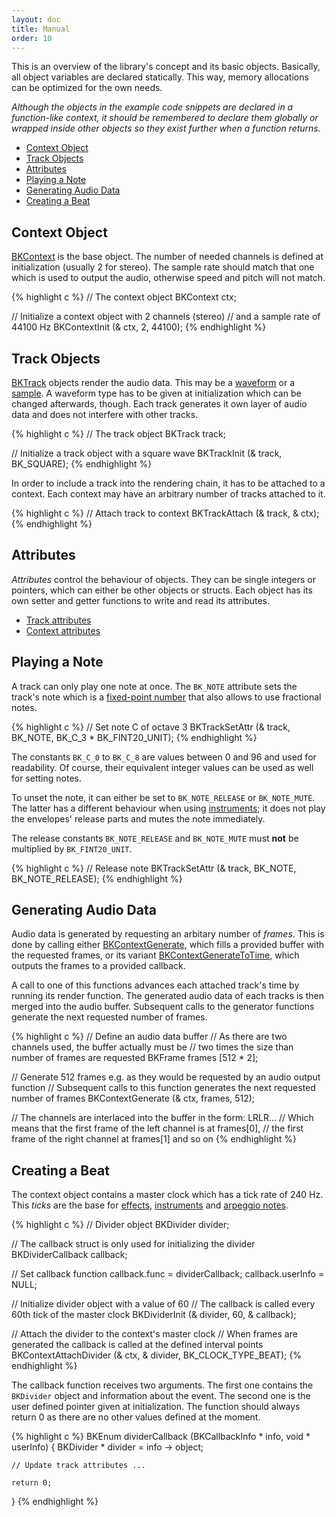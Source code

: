 ```yaml
---
layout: doc
title: Manual
order: 10
---
```


This is an overview of the library's concept and its basic objects. Basically, all object variables are declared statically. This way, memory allocations can be optimized for the own needs.

*Although the objects in the example code snippets are declared in a function-like context, it should be remembered to declare them globally or wrapped inside other objects so they exist further when a function returns.*

- [Context Object](#context-object)
- [Track Objects](#track-objects)
- [Attributes](#attributes)
- [Playing a Note](#playing-a-note)
- [Generating Audio Data](#generating-audio-data)
- [Creating a Beat](#creating-a-beat)

## Context Object

[BKContext](context/) is the base object. The number of needed channels is defined at initialization (usually 2 for stereo). The sample rate should match that one which is used to output the audio, otherwise speed and pitch will not match.

{% highlight c %}
// The context object
BKContext ctx;

// Initialize a context object with 2 channels (stereo)
// and a sample rate of 44100 Hz
BKContextInit (& ctx, 2, 44100);
{% endhighlight %}

## Track Objects

[BKTrack](tracks/) objects render the audio data. This may be a [waveform](waveforms/) or a [sample](samples/). A waveform type has to be given at initialization which can be changed afterwards, though. Each track generates it own layer of audio data and does not interfere with other tracks.

{% highlight c %}
// The track object
BKTrack track;

// Initialize a track object with a square wave
BKTrackInit (& track, BK_SQUARE);
{% endhighlight %}

In order to include a track into the rendering chain, it has to be attached to a context. Each context may have an arbitrary number of tracks attached to it.

{% highlight c %}
// Attach track to context
BKTrackAttach (& track, & ctx);
{% endhighlight %}

## Attributes

*Attributes* control the behaviour of objects. They can be single integers or pointers, which can either be other objects or structs. Each object has its own setter and getter functions to write and read its attributes.

- [Track attributes](tracks/#attributes)
- [Context attributes](context/#attributes)

## Playing a Note

A track can only play one note at once. The `BK_NOTE` attribute sets the track's note which is a [fixed-point number](fixed-point-numbers/) that also allows to use fractional notes.

{% highlight c %}
// Set note C of octave 3
BKTrackSetAttr (& track, BK_NOTE, BK_C_3 * BK_FINT20_UNIT);
{% endhighlight %}

The constants `BK_C_0` to `BK_C_8` are values between 0 and 96 and used for readability. Of course, their equivalent integer values can be used as well for setting notes.

To unset the note, it can either be set to `BK_NOTE_RELEASE` or `BK_NOTE_MUTE`. The latter has a different behaviour when using [instruments](instruments/); it does not play the envelopes' release parts and mutes the note immediately.

The release constants `BK_NOTE_RELEASE` and `BK_NOTE_MUTE` must **not** be multiplied by `BK_FINT20_UNIT`.

{% highlight c %}
// Release note
BKTrackSetAttr (& track, BK_NOTE, BK_NOTE_RELEASE);
{% endhighlight %}

## Generating Audio Data

Audio data is generated by requesting an arbitary number of *frames*. This is done by calling either [BKContextGenerate](../context/#bkcontextgenerate), which fills a provided buffer with the requested frames, or its variant [BKContextGenerateToTime](../context/#bkcontextgeneratetotime), which outputs the frames to a provided callback.

A call to one of this functions advances each attached track's time by running its render function. The generated audio data of each tracks is then merged into the audio buffer. Subsequent calls to the generator functions generate the next requested number of frames.

{% highlight c %}
// Define an audio data buffer
// As there are two channels used, the buffer actually must be
// two times the size than number of frames are requested
BKFrame frames [512 * 2];

// Generate 512 frames e.g. as they would be requested by an audio output function
// Subsequent calls to this function generates the next requested number of frames
BKContextGenerate (& ctx, frames, 512);

// The channels are interlaced into the buffer in the form: LRLR...
// Which means that the first frame of the left channel is at frames[0],
// the first frame of the right channel at frames[1] and so on
{% endhighlight %}

## Creating a Beat

The context object contains a master clock which has a tick rate of 240 Hz. This *ticks* are the base for [effects](effects/), [instruments](../instruments/) and [arpeggio notes](arepggio/).

<!--[[[BKDivider](clocks-and-dividers/) objects reduce the tick rate by a given factor by calling a provided callback every specific number of tick of the master clock.]]-->

{% highlight c %}
// Divider object
BKDivider divider;

// The callback struct is only used for initializing the divider
BKDividerCallback callback;

// Set callback function
callback.func     = dividerCallback;
callback.userInfo = NULL;

// Initialize divider object with a value of 60
// The callback is called every 60th tick of the master clock
BKDividerInit (& divider, 60, & callback);

// Attach the divider to the context's master clock
// When frames are generated the callback is called at the defined interval points
BKContextAttachDivider (& ctx, & divider, BK_CLOCK_TYPE_BEAT);
{% endhighlight %}

The callback function receives two arguments. The first one contains the `BKDivider` object and information about the event. The second one is the user defined pointer given at initialization. The function should always return 0 as there are no other values defined at the moment.

{% highlight c %}
BKEnum dividerCallback (BKCallbackInfo * info, void * userInfo)
{
	BKDivider * divider = info -> object;

	// Update track attributes ...

	return 0;
}
{% endhighlight %}

<!--
To create a beat with a certain BPM the divider interval can be calculated with this formula:

{% highlight c %}
ticks_per_beat = (240 × 60) / (bpm × 4);
{% endhighlight %}

As divider intervals are integers, only certain BPM values are possible without changing the master clock tick rate. For a BPM of 150 the divider interval is exactly 24.

{% highlight c %}
bpm = (240 × 60) / (ticks_per_beat × 4)
{% endhighlight %}
-->
